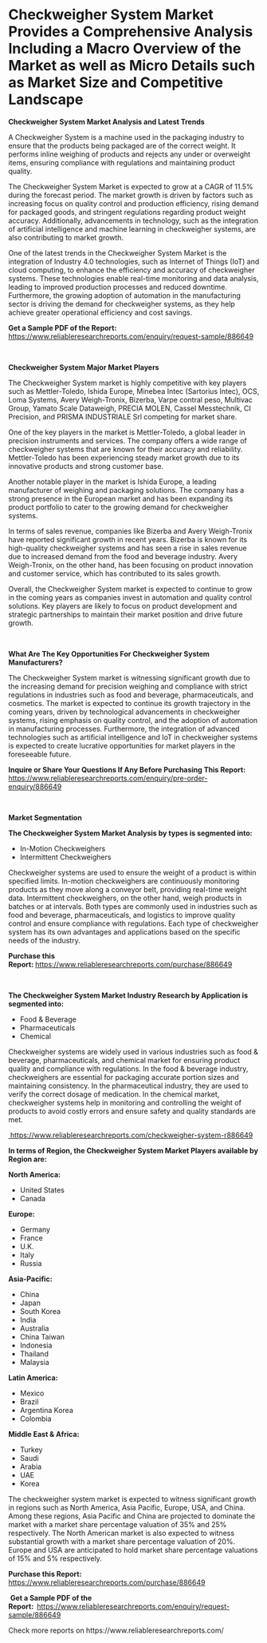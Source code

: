 <p><h1>Checkweigher System Market Provides a Comprehensive Analysis Including a Macro Overview of the Market as well as Micro Details such as Market Size and Competitive Landscape</h1></p><p><strong>Checkweigher System Market Analysis and Latest Trends</strong></p>
<p><p>A Checkweigher System is a machine used in the packaging industry to ensure that the products being packaged are of the correct weight. It performs inline weighing of products and rejects any under or overweight items, ensuring compliance with regulations and maintaining product quality.</p><p>The Checkweigher System Market is expected to grow at a CAGR of 11.5% during the forecast period. The market growth is driven by factors such as increasing focus on quality control and production efficiency, rising demand for packaged goods, and stringent regulations regarding product weight accuracy. Additionally, advancements in technology, such as the integration of artificial intelligence and machine learning in checkweigher systems, are also contributing to market growth.</p><p>One of the latest trends in the Checkweigher System Market is the integration of Industry 4.0 technologies, such as Internet of Things (IoT) and cloud computing, to enhance the efficiency and accuracy of checkweigher systems. These technologies enable real-time monitoring and data analysis, leading to improved production processes and reduced downtime. Furthermore, the growing adoption of automation in the manufacturing sector is driving the demand for checkweigher systems, as they help achieve greater operational efficiency and cost savings.</p></p>
<p><strong>Get a Sample PDF of the Report:&nbsp;</strong> <a href="https://www.reliableresearchreports.com/enquiry/request-sample/886649">https://www.reliableresearchreports.com/enquiry/request-sample/886649</a></p>
<p>&nbsp;</p>
<p><strong>Checkweigher System Major Market Players</strong></p>
<p><p>The Checkweigher System market is highly competitive with key players such as Mettler-Toledo, Ishida Europe, Minebea Intec (Sartorius Intec), OCS, Loma Systems, Avery Weigh-Tronix, Bizerba, Varpe contral peso, Multivac Group, Yamato Scale Dataweigh, PRECIA MOLEN, Cassel Messtechnik, CI Precision, and PRISMA INDUSTRIALE Srl competing for market share.</p><p>One of the key players in the market is Mettler-Toledo, a global leader in precision instruments and services. The company offers a wide range of checkweigher systems that are known for their accuracy and reliability. Mettler-Toledo has been experiencing steady market growth due to its innovative products and strong customer base.</p><p>Another notable player in the market is Ishida Europe, a leading manufacturer of weighing and packaging solutions. The company has a strong presence in the European market and has been expanding its product portfolio to cater to the growing demand for checkweigher systems.</p><p>In terms of sales revenue, companies like Bizerba and Avery Weigh-Tronix have reported significant growth in recent years. Bizerba is known for its high-quality checkweigher systems and has seen a rise in sales revenue due to increased demand from the food and beverage industry. Avery Weigh-Tronix, on the other hand, has been focusing on product innovation and customer service, which has contributed to its sales growth.</p><p>Overall, the Checkweigher System market is expected to continue to grow in the coming years as companies invest in automation and quality control solutions. Key players are likely to focus on product development and strategic partnerships to maintain their market position and drive future growth.</p></p>
<p>&nbsp;</p>
<p><strong>What Are The Key Opportunities For Checkweigher System Manufacturers?</strong></p>
<p><p>The Checkweigher System market is witnessing significant growth due to the increasing demand for precision weighing and compliance with strict regulations in industries such as food and beverage, pharmaceuticals, and cosmetics. The market is expected to continue its growth trajectory in the coming years, driven by technological advancements in checkweigher systems, rising emphasis on quality control, and the adoption of automation in manufacturing processes. Furthermore, the integration of advanced technologies such as artificial intelligence and IoT in checkweigher systems is expected to create lucrative opportunities for market players in the foreseeable future.</p></p>
<p><strong>Inquire or Share Your Questions If Any Before Purchasing This Report:</strong> <a href="https://www.reliableresearchreports.com/enquiry/pre-order-enquiry/886649">https://www.reliableresearchreports.com/enquiry/pre-order-enquiry/886649</a></p>
<p>&nbsp;</p>
<p><strong>Market Segmentation</strong></p>
<p><strong>The Checkweigher System Market Analysis by types is segmented into:</strong></p>
<p><ul><li>In-Motion Checkweighers</li><li>Intermittent Checkweighers</li></ul></p>
<p><p>Checkweigher systems are used to ensure the weight of a product is within specified limits. In-motion checkweighers are continuously monitoring products as they move along a conveyor belt, providing real-time weight data. Intermittent checkweighers, on the other hand, weigh products in batches or at intervals. Both types are commonly used in industries such as food and beverage, pharmaceuticals, and logistics to improve quality control and ensure compliance with regulations. Each type of checkweigher system has its own advantages and applications based on the specific needs of the industry.</p></p>
<p><strong>Purchase this Report:&nbsp;</strong><a href="https://www.reliableresearchreports.com/purchase/886649">https://www.reliableresearchreports.com/purchase/886649</a></p>
<p>&nbsp;</p>
<p><strong>The Checkweigher System Market Industry Research by Application is segmented into:</strong></p>
<p><ul><li>Food & Beverage</li><li>Pharmaceuticals</li><li>Chemical</li></ul></p>
<p><p>Checkweigher systems are widely used in various industries such as food & beverage, pharmaceuticals, and chemical market for ensuring product quality and compliance with regulations. In the food & beverage industry, checkweighers are essential for packaging accurate portion sizes and maintaining consistency. In the pharmaceutical industry, they are used to verify the correct dosage of medication. In the chemical market, checkweigher systems help in monitoring and controlling the weight of products to avoid costly errors and ensure safety and quality standards are met.</p></p>
<p><a href="https://www.reliableresearchreports.com/checkweigher-system-r886649">&nbsp;https://www.reliableresearchreports.com/checkweigher-system-r886649</a></p>
<p><strong>In terms of Region, the Checkweigher System Market Players available by Region are:</strong></p>
<p>
    <p> <strong> North America: </strong>
        <ul>
            <li>United States</li>
            <li>Canada</li>
        </ul>
        </p> 
    <p> <strong> Europe: </strong>
        <ul>
            <li>Germany</li>
            <li>France</li>
            <li>U.K.</li>
            <li>Italy</li>
            <li>Russia</li>
        </ul>
        </p> 
    <p> <strong> Asia-Pacific: </strong>
        <ul>
            <li>China</li>
            <li>Japan</li>
            <li>South Korea</li>
            <li>India</li>
            <li>Australia</li>
            <li>China Taiwan</li>
            <li>Indonesia</li>
            <li>Thailand</li>
            <li>Malaysia</li>
        </ul>
        </p> 
    <p> <strong> Latin America: </strong>
        <ul>
            <li>Mexico</li>
            <li>Brazil</li>
            <li>Argentina Korea</li>
            <li>Colombia</li>
        </ul>
        </p> 
    <p> <strong> Middle East & Africa: </strong>
        <ul>
            <li>Turkey</li>
            <li>Saudi</li>
            <li>Arabia</li>
            <li>UAE</li>
            <li>Korea</li>
        </ul>
    </p>
    </p>
<p><p>The checkweigher system market is expected to witness significant growth in regions such as North America, Asia Pacific, Europe, USA, and China. Among these regions, Asia Pacific and China are projected to dominate the market with a market share percentage valuation of 35% and 25% respectively. The North American market is also expected to witness substantial growth with a market share percentage valuation of 20%. Europe and USA are anticipated to hold market share percentage valuations of 15% and 5% respectively.</p></p>
<p><strong>Purchase this Report: </strong><a href="https://www.reliableresearchreports.com/purchase/886649">https://www.reliableresearchreports.com/purchase/886649</a></p>
<p>&nbsp;<strong>Get a Sample PDF of the Report:&nbsp;&nbsp;</strong><a href="https://www.reliableresearchreports.com/enquiry/request-sample/886649">https://www.reliableresearchreports.com/enquiry/request-sample/886649</a></p>
<p><strong></strong></p>
<p>Check more reports on https://www.reliableresearchreports.com/</p>